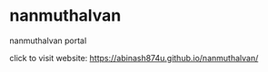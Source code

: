 # nanmuthalvan
nanmuthalvan portal


click to visit website: https://abinash874u.github.io/nanmuthalvan/
